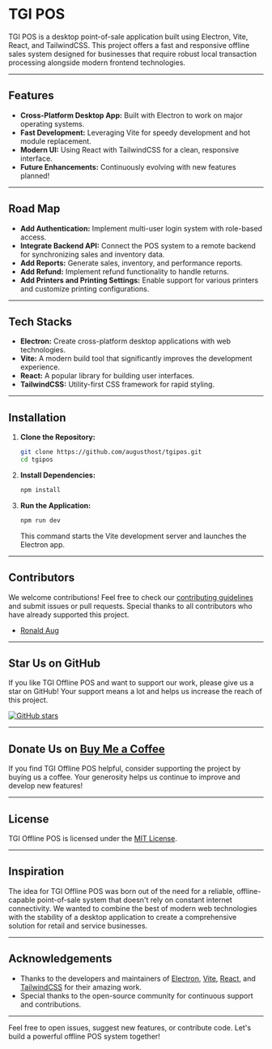 # TGI POS

TGI POS is a desktop point-of-sale application built using Electron, Vite, React, and TailwindCSS. This project offers a fast and responsive offline sales system designed for businesses that require robust local transaction processing alongside modern frontend technologies.

---

## Features

- **Cross-Platform Desktop App:** Built with Electron to work on major operating systems.
- **Fast Development:** Leveraging Vite for speedy development and hot module replacement.
- **Modern UI:** Using React with TailwindCSS for a clean, responsive interface.
- **Future Enhancements:** Continuously evolving with new features planned!

---

## Road Map

- **Add Authentication:** Implement multi-user login system with role-based access.
- **Integrate Backend API:** Connect the POS system to a remote backend for synchronizing sales and inventory data.
- **Add Reports:** Generate sales, inventory, and performance reports.
- **Add Refund:** Implement refund functionality to handle returns.
- **Add Printers and Printing Settings:** Enable support for various printers and customize printing configurations.

---

## Tech Stacks

- **Electron:** Create cross-platform desktop applications with web technologies.
- **Vite:** A modern build tool that significantly improves the development experience.
- **React:** A popular library for building user interfaces.
- **TailwindCSS:** Utility-first CSS framework for rapid styling.

---

## Installation

1. **Clone the Repository:**

   ```bash
   git clone https://github.com/augusthost/tgipos.git
   cd tgipos
   ```

2. **Install Dependencies:**

   ```bash
   npm install
   ```

3. **Run the Application:**

   ```bash
   npm run dev
   ```

   This command starts the Vite development server and launches the Electron app.

---

## Contributors

We welcome contributions! Feel free to check our [contributing guidelines](CONTRIBUTING.md) and submit issues or pull requests. Special thanks to all contributors who have already supported this project.

- [Ronald Aug](https://github.com/ronaldaug)

---

## Star Us on GitHub

If you like TGI Offline POS and want to support our work, please give us a star on GitHub! Your support means a lot and helps us increase the reach of this project.

[![GitHub stars](https://img.shields.io/github/stars/yourusername/tgi-offline-pos?style=social)](https://github.com/yourusername/tgi-offline-pos/stargazers)

---

## Donate Us on [Buy Me a Coffee](http://buymeacoffee.com/ronaldaug)

If you find TGI Offline POS helpful, consider supporting the project by buying us a coffee. Your generosity helps us continue to improve and develop new features!

---

## License

TGI Offline POS is licensed under the [MIT License](LICENSE).

---

## Inspiration

The idea for TGI Offline POS was born out of the need for a reliable, offline-capable point-of-sale system that doesn't rely on constant internet connectivity. We wanted to combine the best of modern web technologies with the stability of a desktop application to create a comprehensive solution for retail and service businesses.

---

## Acknowledgements

- Thanks to the developers and maintainers of [Electron](https://www.electronjs.org/), [Vite](https://vitejs.dev/), [React](https://reactjs.org/), and [TailwindCSS](https://tailwindcss.com/) for their amazing work.
- Special thanks to the open-source community for continuous support and contributions.

---

Feel free to open issues, suggest new features, or contribute code. Let's build a powerful offline POS system together!